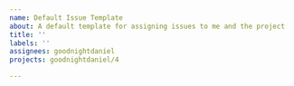```yaml
---
name: Default Issue Template
about: A default template for assigning issues to me and the project
title: ''
labels: ''
assignees: goodnightdaniel
projects: goodnightdaniel/4

---
```




